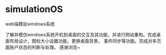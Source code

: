 # simulationOS
web端模拟windows系统

了解并模仿windows系统开机到桌面的交互及其功能，并进行网站重构。完成桌面布局设计，图标大小设置功能，更换桌面背景， 事件同步等功能。完成对多页面账户状态的判断与处理。
感谢浏览~
